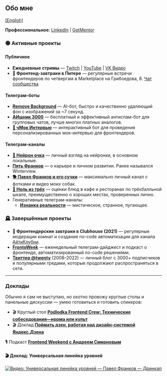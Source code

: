 ## Обо мне
[[English]](README_EN.md)

**Профессиональное**: [LinkedIn](https://ru.linkedin.com/in/frankov) | [GetMentor](https://getmentor.dev/mentor/pavel-frankov-158)

### 🟢 Активные проекты
#### Публичное
- **Ежедневные стримы** — [Twitch](https://www.twitch.tv/pfrankov) | [YouTube](https://www.youtube.com/@5frankov/streams) | [VK Видео](https://vkvideo.ru/@5pfrankov)
- **🥞 Фронтенд-завтраки в Питере** — регулярные встречи фронтендеров по четвергам в Marketplace на Грибоедова, 8. [Чат сообщества](https://t.me/spb_frontend_chat)

#### Телеграм-боты
- [**Remove Background**](https://t.me/RMVBCKGRND_bot) — AI-бот, быстро и качественно удаляющий фон с изображений за ~7 секунд.
- [**АИшник 3000**](https://t.me/aishnik3000_bot) — бесплатный и эффективный антиспам-бот для групповых чатов, лучше многих платных аналогов.
- [**💋 чМок Интервью**](https://t.me/chmock_interview_bot) — интерактивный бот для проведения персонализированных мок-интервью для фронтендеров.

#### Телеграм-каналы
- [**🥐 Нейрон очка**](https://t.me/neuronochka) — личный взгляд на нейронки, в основном локальные.
- [**Пять Франков**](https://t.me/pfrankov) — о карьере и личном развитии. Ранее назывался Winterview.
- [**🐕 Павел Франков и его сучки**](https://t.me/TheBestBitchesEver) — максимально личный канал с фотками и видео моих собак.
- [**🍮 Ноль из трёх**](https://t.me/zero_of_three) — оценки блюд в кафе и ресторанах по трёхбалльной шкале, преимущественно о хороших местах, проверенных лично.
- Генеративные телеграм-каналы:
  - [**Изнанка реальности**](https://t.me/upside_down_reality) — мистическое, странное, пугающее.


### 🪦 Завершённые проекты
- **🥞 Фронтендерские завтраки в Clubhouse (2021)** — регулярные модерации комнат и создание no-code автоматизации для канала [АйтиКлубни](https://t.me/+ssFNzT-nFaQ0MDQ6).
- [**FrontoWeek**](https://t.me/+U3ep85WOkJ-UYmj2) — еженедельный телеграм-дайджест и подкаст о фронтенде, автоматизированный no-code решениями.
- [**Твиттер @twenty**](https://twitter.com/twenty) (2008–2022) — личный блог с 3000+ подписчиков и популярными тредами, которые продолжают распространяться в сети.

---

### Доклады
Обычно я сам не выступаю, но охотно провожу круглые столы и панельные дискуссии — умею готовиться и готовить спикеров:  
- 🎬 Круглый стол [**Podlodka Frontend Crew: Технические собеседования—норма или культ**](https://www.youtube.com/watch?v=eOBBu2LLgxY)
- 🎬 Доклад [**Поймать дзен, работая над дизайн-системой Яндекс.Дзена**](https://www.youtube.com/watch?v=1ZxDw-wovws)

🎙️ Подкаст [**Frontend Weekend с Андреем Смирновым**](https://podcast.ru/e/3qRkL22AQ_O)

#### 🎬 Доклад: Универсальная линейка уровней  
[![Видео: Универсальная линейка уровней — Павел Франков — Дринкап](https://img.youtube.com/vi/dYY_0tkdcmw/0.jpg)](https://www.youtube.com/watch?v=dYY_0tkdcmw)
